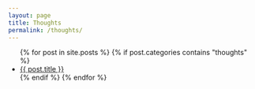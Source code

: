 ```yaml
---
layout: page
title: Thoughts
permalink: /thoughts/
---
```


<ul>
  {% for post in site.posts %}
    {% if post.categories contains "thoughts" %}
      <li>
        <a href="{{ post.url }}">{{ post.title }}</a>
      </li>
    {% endif %}
  {% endfor %}
</ul>